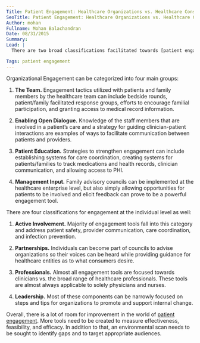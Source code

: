 ```yaml
---
Title: Patient Engagement: Healthcare Organizations vs. Healthcare Consumers
SeoTitle: Patient Engagement: Healthcare Organizations vs. Healthcare Consumers
Author: mohan
Fullname: Mohan Balachandran
Date: 08/31/2015
Summary: 
Lead: |
  There are two broad classifications facilitated towards [patient engagement](https://catalyze.io/solutions/patient-engagement): organizational and individual. Organizational-level engagement implementations are executed by means of change in policies, processes, systems, procedures, or structures. On the other side, individual-level engagement tactics are enacted to reshape knowledge, demeanors, or skills through various tools for educating and engaging the individual. These two ranks are not mutually exclusive though. Individual-level tools can support organizational-level interventions and individual characteristics can be aided by organizational support. 

Tags: patient engagement
---
```

Organizational Engagement can be categorized into four main groups:

1. **The Team.** Engagement tactics utilized with patients and family members by the healthcare team can include bedside rounds, patient/family facilitated response groups, efforts to encourage familial participation, and granting access to medical record information. 

2. **Enabling Open Dialogue.** Knowledge of the staff members that are involved in a patient’s care and a strategy for guiding clinician-patient interactions are examples of ways to facilitate communication between patients and providers. 

3. **Patient Education.** Strategies to strengthen engagement can include establishing systems for care coordination, creating systems for patients/families to track medications and health records, clinician communication, and allowing access to PHI.

4. **Management Input.** Family advisory councils can be implemented at the healthcare enterprise level, but also simply allowing opportunities for patients to be involved and elicit feedback can prove to be a powerful engagement tool.

There are four classifications for engagement at the individual level as well:

1. **Active Involvement.** Majority of engagement tools fall into this category and address patient safety, provider communication, care coordination, and infection prevention.

2. **Partnerships.** Individuals can become part of councils to advise organizations so their voices can be heard while providing guidance for healthcare entities as to what consumers desire. 

3. **Professionals.** Almost all engagement tools are focused towards clinicians vs. the broad range of healthcare professionals. These tools are almost always applicable to solely physicians and nurses.

4. **Leadership.** Most of these components can be narrowly focused on steps and tips for organizations to promote and support internal change.

Overall, there is a lot of room for improvement in the world of [patient engagement](https://catalyze.io/solutions/patient-engagement). More tools need to be created to measure effectiveness, feasibility, and efficacy. In addition to that, an environmental scan needs to be sought to identify gaps and to target appropriate audiences.

